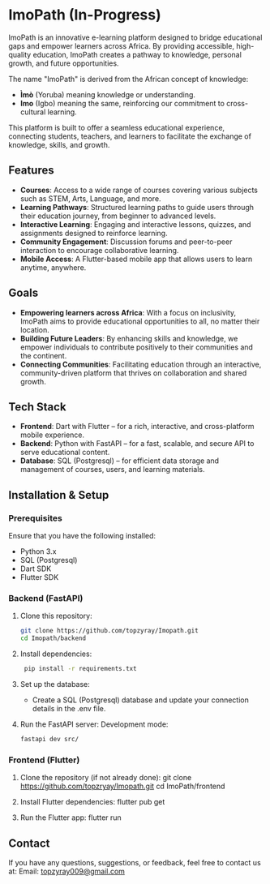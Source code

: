 # ImoPath (In-Progress)

ImoPath is an innovative e-learning platform designed to bridge educational gaps and empower learners across Africa. By providing accessible, high-quality education, ImoPath creates a pathway to knowledge, personal growth, and future opportunities.

The name "ImoPath" is derived from the African concept of knowledge:
- **Ìmò** (Yoruba) meaning knowledge or understanding.
- **Imo** (Igbo) meaning the same, reinforcing our commitment to cross-cultural learning.

This platform is built to offer a seamless educational experience, connecting students, teachers, and learners to facilitate the exchange of knowledge, skills, and growth.

## Features

- **Courses**: Access to a wide range of courses covering various subjects such as STEM, Arts, Language, and more.
- **Learning Pathways**: Structured learning paths to guide users through their education journey, from beginner to advanced levels.
- **Interactive Learning**: Engaging and interactive lessons, quizzes, and assignments designed to reinforce learning.
- **Community Engagement**: Discussion forums and peer-to-peer interaction to encourage collaborative learning.
- **Mobile Access**: A Flutter-based mobile app that allows users to learn anytime, anywhere.

## Goals

- **Empowering learners across Africa**: With a focus on inclusivity, ImoPath aims to provide educational opportunities to all, no matter their location.
- **Building Future Leaders**: By enhancing skills and knowledge, we empower individuals to contribute positively to their communities and the continent.
- **Connecting Communities**: Facilitating education through an interactive, community-driven platform that thrives on collaboration and shared growth.

## Tech Stack

- **Frontend**: Dart with Flutter – for a rich, interactive, and cross-platform mobile experience.
- **Backend**: Python with FastAPI – for a fast, scalable, and secure API to serve educational content.
- **Database**: SQL (Postgresql) – for efficient data storage and management of courses, users, and learning materials.

## Installation & Setup

### Prerequisites
Ensure that you have the following installed:
- Python 3.x
- SQL (Postgresql)
- Dart SDK
- Flutter SDK

### Backend (FastAPI)
1. Clone this repository:
   ```bash
   git clone https://github.com/topzyray/Imopath.git
   cd Imopath/backend
   ```

2. Install dependencies:
   ```bash
    pip install -r requirements.txt
   ```

4. Set up the database:
    * Create a SQL (Postgresql) database and update your connection details in the .env file.

5. Run the FastAPI server:
   Development mode:
   ```bash
   fastapi dev src/
   ```

### Frontend (Flutter)
1. Clone the repository (if not already done):
    git clone https://github.com/topzryay/Imopath.git
    cd ImoPath/frontend

2. Install Flutter dependencies:
    flutter pub get

3. Run the Flutter app:
    flutter run

##  Contact

If you have any questions, suggestions, or feedback, feel free to contact us at:
Email: topzyray009@gmail.com
